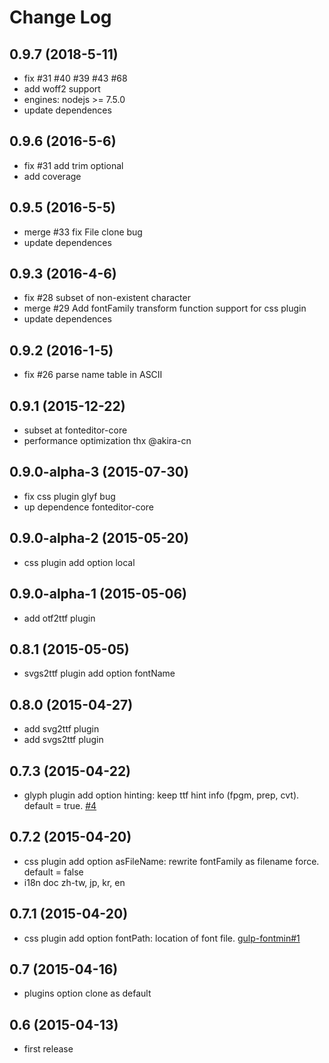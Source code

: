 # Change Log

## 0.9.7 (2018-5-11)
- fix #31 #40 #39 #43 #68
- add woff2 support
- engines: nodejs >= 7.5.0
- update dependences

## 0.9.6 (2016-5-6)
- fix #31 add trim optional
- add coverage

## 0.9.5 (2016-5-5)
- merge #33 fix File clone bug 
- update dependences

## 0.9.3 (2016-4-6)
- fix #28 subset of non-existent character 
- merge #29 Add fontFamily transform function support for css plugin 
- update dependences

## 0.9.2 (2016-1-5)
- fix #26 parse name table in ASCII

## 0.9.1 (2015-12-22)
- subset at fonteditor-core
- performance optimization thx @akira-cn

## 0.9.0-alpha-3 (2015-07-30)

- fix css plugin glyf bug
- up dependence fonteditor-core

## 0.9.0-alpha-2 (2015-05-20)

- css plugin add option local

## 0.9.0-alpha-1 (2015-05-06)

- add otf2ttf plugin

## 0.8.1 (2015-05-05)

- svgs2ttf plugin add option fontName

## 0.8.0 (2015-04-27)

- add svg2ttf plugin
- add svgs2ttf plugin

## 0.7.3 (2015-04-22)

- glyph plugin add option hinting: keep ttf hint info (fpgm, prep, cvt). default = true. [\#4](https://github.com/ecomfe/fontmin/issues/4)

## 0.7.2 (2015-04-20)

- css plugin add option asFileName: rewrite fontFamily as filename force. default = false
- i18n doc zh-tw, jp, kr, en

## 0.7.1 (2015-04-20)

- css plugin add option fontPath: location of font file. [gulp-fontmin\#1](https://github.com/ecomfe/gulp-fontmin/issues/1)

## 0.7 (2015-04-16)

- plugins option clone as default

## 0.6 (2015-04-13)

- first release
